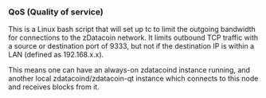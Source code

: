### QoS (Quality of service) ###

This is a Linux bash script that will set up tc to limit the outgoing bandwidth for connections to the zDatacoin network. It limits outbound TCP traffic with a source or destination port of 9333, but not if the destination IP is within a LAN (defined as 192.168.x.x).

This means one can have an always-on zdatacoind instance running, and another local zdatacoind/zdatacoin-qt instance which connects to this node and receives blocks from it.
